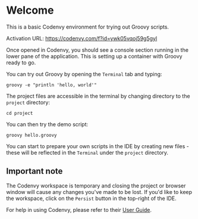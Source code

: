 # Welcome

This is a basic Codenvy environment for trying out Groovy scripts.

Activation URL: <https://codenvy.com/f?id=ywk05vqoj59g5gyl>

Once opened in Codenvy, you should see a console section running in the lower
pane of the application. This is setting up a container with Groovy ready to go.

You can try out Groovy by opening the `Terminal` tab and typing:

    groovy -e "println 'hello, world'"

The project files are accessible in the terminal by changing directory to the
`project` directory:

    cd project

You can then try the demo script:

    groovy hello.groovy

You can start to prepare your own scripts in the IDE by creating new files -
these will be reflected in the `Terminal` under the `project` directory.

## Important note
The Codenvy workspace is temporary and closing the project or browser window
will cause any changes you've made to be lost. If you'd like to keep the
workspace, click on the `Persist` button in the top-right of the IDE.

For help in using Codenvy, please refer to their [User Guide](http://docs.codenvy-stg.com/user/).
